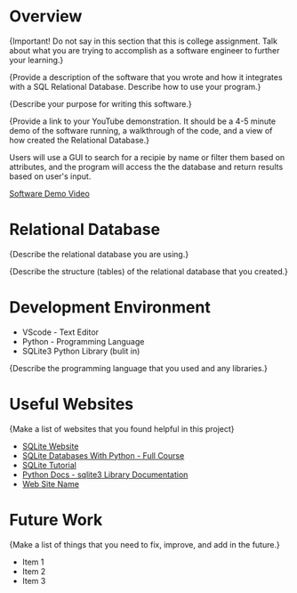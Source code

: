 # Overview

{Important! Do not say in this section that this is college assignment. Talk about what you are trying to accomplish as a software engineer to further your learning.}

{Provide a description of the software that you wrote and how it integrates with a SQL Relational Database. Describe how to use your program.}

{Describe your purpose for writing this software.}

{Provide a link to your YouTube demonstration. It should be a 4-5 minute demo of the software running, a walkthrough of the code, and a view of how created the Relational Database.}

Users will use a GUI to search for a recipie by name or filter them based on attributes,
and the program will access the the database and return results based on user's input.


[Software Demo Video](http://youtube.link.goes.here)

# Relational Database

{Describe the relational database you are using.}

{Describe the structure (tables) of the relational database that you created.}

# Development Environment

 - VScode - Text Editor
 - Python - Programming Language
 - SQLite3 Python Library (bulit in)

{Describe the programming language that you used and any libraries.}

# Useful Websites

{Make a list of websites that you found helpful in this project}

- [SQLite Website](https://www.sqlite.org/index.html)
- [SQLite Databases With Python - Full Course](https://www.youtube.com/watch?v=byHcYRpMgI4)
- [SQLite Tutorial](https://www.sqlitetutorial.net)
- [Python Docs - sqlite3 Library Documentation](https://docs.python.org/3.8/library/sqlite3.html)
- [Web Site Name](http://url.link.goes.here)
# Future Work

{Make a list of things that you need to fix, improve, and add in the future.}

- Item 1
- Item 2
- Item 3
